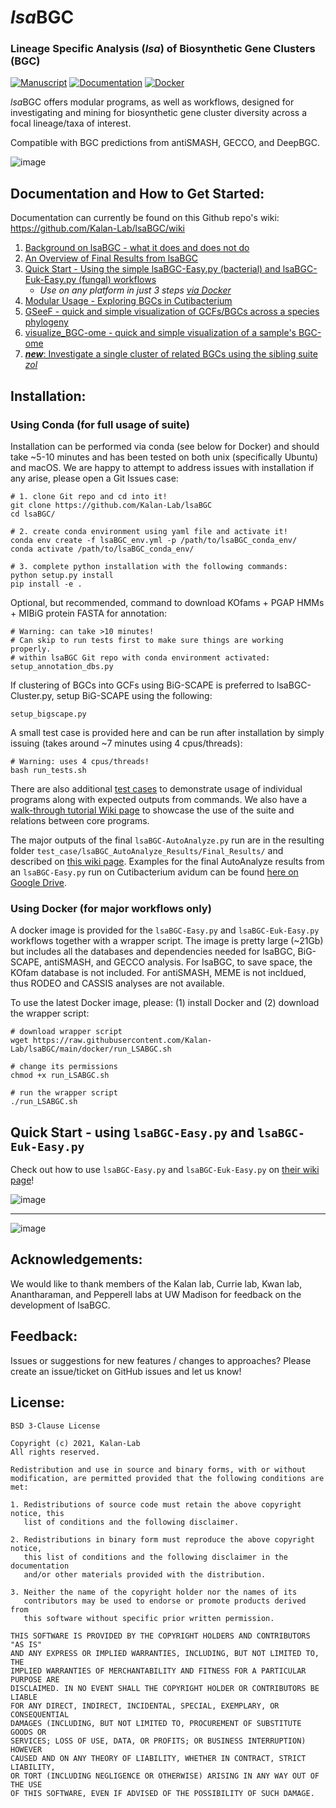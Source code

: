 # *lsa*BGC
### Lineage Specific Analysis (*lsa*) of Biosynthetic Gene Clusters (BGC)

[![Manuscript](https://img.shields.io/badge/Manuscript-MGen-darkblue?style=flat-square&maxAge=2678400)](https://www.microbiologyresearch.org/content/journal/mgen/10.1099/mgen.0.000988)
[![Documentation](https://img.shields.io/badge/Documentation-Wiki-darkgreen?style=flat-square&maxAge=2678400)](https://github.com/Kalan-Lab/lsaBGC/wiki)
[![Docker](https://img.shields.io/badge/Docker-DockerHub-darkred?style=flat-square&maxAge=2678400)](https://hub.docker.com/r/raufs/lsabgc)

*lsa*BGC offers modular programs, as well as workflows, designed for investigating and mining for biosynthetic gene cluster diversity across a focal lineage/taxa of interest. 

Compatible with BGC predictions from antiSMASH, GECCO, and DeepBGC. 

![image](https://github.com/Kalan-Lab/lsaBGC/assets/4260723/aa0703e5-299b-4f1c-820a-f4ebae2b264d)

## Documentation and How to Get Started:

Documentation can currently be found on this Github repo's wiki: https://github.com/Kalan-Lab/lsaBGC/wiki

1. [Background on lsaBGC - what it does and does not do](https://github.com/Kalan-Lab/lsaBGC/wiki/00.-Background-&-Considerations)
2. [An Overview of Final Results from lsaBGC](https://github.com/Kalan-Lab/lsaBGC/wiki/13.-Overview-of-lsaBGC-AutoAnalyze's-Final-Results)
3. [Quick Start - Using the simple lsaBGC-Easy.py (bacterial) and lsaBGC-Euk-Easy.py (fungal) workflows](https://github.com/Kalan-Lab/lsaBGC/wiki/14.-lsaBGC-Easy-Tutorial)
      - *Use on any platform in just 3 steps [via Docker](https://github.com/Kalan-Lab/lsaBGC#using-docker-for-major-workflows-only)* 
4. [Modular Usage - Exploring BGCs in Cutibacterium](https://github.com/Kalan-Lab/lsaBGC/wiki/03.-Quick-Start-&-In-Depth-Tutorial:-Exploring-BGCs-in-Cutibacterium)
5. [GSeeF - quick and simple visualization of GCFs/BGCs across a species phylogeny](https://github.com/Kalan-Lab/lsaBGC/wiki/17.-GSeeF---Visualizing-GCF-Cluster-Presence-and-Annotation-Along-a-Species-Phylogeny)
6. [visualize_BGC-ome - quick and simple visualization of a sample's BGC-ome](https://github.com/Kalan-Lab/lsaBGC/wiki/19.-Plot-Sample-BGC-ome)
7. [***new***: Investigate a single cluster of related BGCs using the sibling suite *zol*](https://github.com/Kalan-Lab/zol)

## Installation:

### Using Conda (for full usage of suite)

Installation can be performed via conda (see below for Docker) and should take ~5-10 minutes and has been tested on both unix (specifically Ubuntu) and macOS. We are happy to attempt to address issues with installation if any arise, please open a Git Issues case:

```
# 1. clone Git repo and cd into it!
git clone https://github.com/Kalan-Lab/lsaBGC
cd lsaBGC/

# 2. create conda environment using yaml file and activate it!
conda env create -f lsaBGC_env.yml -p /path/to/lsaBGC_conda_env/
conda activate /path/to/lsaBGC_conda_env/

# 3. complete python installation with the following commands:
python setup.py install
pip install -e .
```

Optional, but recommended, command to download KOfams + PGAP HMMs + MIBiG protein FASTA for annotation:

```
# Warning: can take >10 minutes! 
# Can skip to run tests first to make sure things are working properly.
# within lsaBGC Git repo with conda environment activated:
setup_annotation_dbs.py
```

If clustering of BGCs into GCFs using BiG-SCAPE is preferred to lsaBGC-Cluster.py, setup BiG-SCAPE using the following:

```
setup_bigscape.py
```
   
A small test case is provided here and can be run after installation by simply issuing (takes around ~7 minutes using 4 cpus/threads):

```
# Warning: uses 4 cpus/threads! 
bash run_tests.sh
```

There are also additional [test cases](https://github.com/Kalan-Lab/lsaBGC_Ckefir_Testing_Cases) to demonstrate usage of individual programs along with expected outputs from commands. We also have a [walk-through tutorial Wiki page](https://github.com/Kalan-Lab/lsaBGC/wiki/03.-Quick-Start-&-In-Depth-Tutorial:-Exploring-BGCs-in-Cutibacterium) to showcase the use of the suite and relations between core programs.

The major outputs of the final `lsaBGC-AutoAnalyze.py` run are in the resulting folder `test_case/lsaBGC_AutoAnalyze_Results/Final_Results/` and described on [this wiki page](https://github.com/Kalan-Lab/lsaBGC/wiki/13.-Overview-of-lsaBGC-AutoAnalyze's-Final-Results). Examples for the final AutoAnalyze results from an `lsaBGC-Easy.py` run on Cutibacterium avidum can be found [here on Google Drive](https://drive.google.com/drive/u/1/folders/1jHFFOUTd4SbIO-xiGG8MWTZaP1U4RF1j). 
   
### Using Docker (for major workflows only)

A docker image is provided for the `lsaBGC-Easy.py` and `lsaBGC-Euk-Easy.py` workflows together with a wrapper script. The image is pretty large (~21Gb) but includes all the databases and dependencies needed for lsaBGC, BiG-SCAPE, antiSMASH, and GECCO analysis. For lsaBGC, to save space, the KOfam database is not included. For antiSMASH, MEME is not incldued, thus RODEO and CASSIS analyses are not available.
   
To use the latest Docker image, please: (1) install Docker and (2) download the wrapper script:

```
# download wrapper script
wget https://raw.githubusercontent.com/Kalan-Lab/lsaBGC/main/docker/run_LSABGC.sh

# change its permissions
chmod +x run_LSABGC.sh

# run the wrapper script 
./run_LSABGC.sh 
```
   
## Quick Start - using `lsaBGC-Easy.py` and `lsaBGC-Euk-Easy.py` 

Check out how to use `lsaBGC-Easy.py` and `lsaBGC-Euk-Easy.py` on [their wiki page](https://github.com/Kalan-Lab/lsaBGC/wiki/14.-lsaBGC-Easy-Tutorial)!

![image](https://user-images.githubusercontent.com/4260723/181613839-df183cdc-1103-403f-b5d1-889484f52be9.png)
***
![image](https://github.com/Kalan-Lab/lsaBGC/assets/4260723/d35875e5-4299-4c02-a874-50bbf8f1cf30)
   
## Acknowledgements:

We would like to thank members of the Kalan lab, Currie lab, Kwan lab, Anantharaman, and Pepperell labs at UW Madison for feedback on the development of lsaBGC.

## Feedback:

Issues or suggestions for new features / changes to approaches? Please create an issue/ticket on GitHub issues and let us know!

## License:

```
BSD 3-Clause License

Copyright (c) 2021, Kalan-Lab
All rights reserved.

Redistribution and use in source and binary forms, with or without
modification, are permitted provided that the following conditions are met:

1. Redistributions of source code must retain the above copyright notice, this
   list of conditions and the following disclaimer.

2. Redistributions in binary form must reproduce the above copyright notice,
   this list of conditions and the following disclaimer in the documentation
   and/or other materials provided with the distribution.

3. Neither the name of the copyright holder nor the names of its
   contributors may be used to endorse or promote products derived from
   this software without specific prior written permission.

THIS SOFTWARE IS PROVIDED BY THE COPYRIGHT HOLDERS AND CONTRIBUTORS "AS IS"
AND ANY EXPRESS OR IMPLIED WARRANTIES, INCLUDING, BUT NOT LIMITED TO, THE
IMPLIED WARRANTIES OF MERCHANTABILITY AND FITNESS FOR A PARTICULAR PURPOSE ARE
DISCLAIMED. IN NO EVENT SHALL THE COPYRIGHT HOLDER OR CONTRIBUTORS BE LIABLE
FOR ANY DIRECT, INDIRECT, INCIDENTAL, SPECIAL, EXEMPLARY, OR CONSEQUENTIAL
DAMAGES (INCLUDING, BUT NOT LIMITED TO, PROCUREMENT OF SUBSTITUTE GOODS OR
SERVICES; LOSS OF USE, DATA, OR PROFITS; OR BUSINESS INTERRUPTION) HOWEVER
CAUSED AND ON ANY THEORY OF LIABILITY, WHETHER IN CONTRACT, STRICT LIABILITY,
OR TORT (INCLUDING NEGLIGENCE OR OTHERWISE) ARISING IN ANY WAY OUT OF THE USE
OF THIS SOFTWARE, EVEN IF ADVISED OF THE POSSIBILITY OF SUCH DAMAGE.
```
